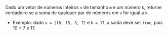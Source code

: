 Dado um vetor de números inteiros ```v``` de tamanho ```m``` e um número ```k```, retorne verdadeiro se a soma de qualquer par de números em ```v``` for igual a ```k```.

* Exemplo: dado ```v = [10, 15, 3, 7]``` e ```k = 17```, a saída deve ser ```true```, pois 10 + 7 é 17.
